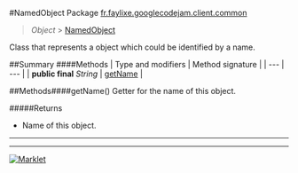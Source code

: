#NamedObject
Package [fr.faylixe.googlecodejam.client.common](README.md)<br>

> *Object* > [NamedObject](NamedObject.md)

<p>Class that represents a object which
 could be identified by a name.</p>

##Summary
####Methods
| Type and modifiers | Method signature |
| --- | --- |
| **public final** *String* | [getName](#getname) |

##Methods####getName()
Getter for the name of this object.

#####Returns
* Name of this object.

---

---

[![Marklet](https://img.shields.io/badge/Generated%20by-Marklet-green.svg)](https://github.com/Faylixe/marklet)